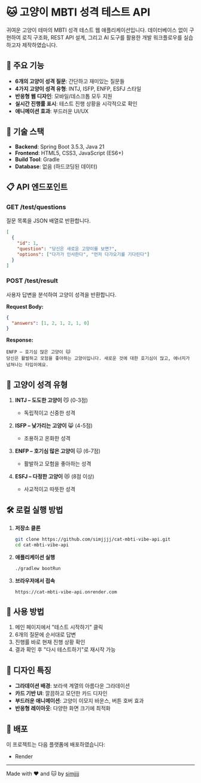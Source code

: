 # 🐱 고양이 MBTI 성격 테스트 API

귀여운 고양이 테마의 MBTI 성격 테스트 웹 애플리케이션입니다.
데이터베이스 없이 구현하여 로직 구조화, REST API 설계, 그리고 AI 도구를 활용한 개발 워크플로우를 실습하고자 제작하였습니다.

## 🌟 주요 기능

- **6개의 고양이 성격 질문**: 간단하고 재미있는 질문들
- **4가지 고양이 성격 유형**: INTJ, ISFP, ENFP, ESFJ 스타일
- **반응형 웹 디자인**: 모바일/데스크톱 모두 지원
- **실시간 진행률 표시**: 테스트 진행 상황을 시각적으로 확인
- **애니메이션 효과**: 부드러운 UI/UX

## 🚀 기술 스택

- **Backend**: Spring Boot 3.5.3, Java 21
- **Frontend**: HTML5, CSS3, JavaScript (ES6+)
- **Build Tool**: Gradle
- **Database**: 없음 (하드코딩된 데이터)

## 📋 API 엔드포인트

### GET /test/questions
질문 목록을 JSON 배열로 반환합니다.

```json
[
  {
    "id": 1,
    "question": "당신은 새로운 고양이를 보면?",
    "options": ["다가가 인사한다", "먼저 다가오기를 기다린다"]
  }
]
```

### POST /test/result
사용자 답변을 분석하여 고양이 성격을 반환합니다.

**Request Body:**
```json
{
  "answers": [1, 2, 1, 2, 1, 0]
}
```

**Response:**
```
ENFP – 호기심 많은 고양이 🐱
당신은 활발하고 모험을 좋아하는 고양이입니다. 새로운 것에 대한 호기심이 많고, 에너지가 넘쳐나는 타입이에요.
```

## 🐾 고양이 성격 유형

1. **INTJ – 도도한 고양이** 😼 (0-3점)
   - 독립적이고 신중한 성격
   
2. **ISFP – 낯가리는 고양이** 😸 (4-5점)
   - 조용하고 온화한 성격
   
3. **ENFP – 호기심 많은 고양이** 🐱 (6-7점)
   - 활발하고 모험을 좋아하는 성격
   
4. **ESFJ – 다정한 고양이** 😻 (8점 이상)
   - 사교적이고 따뜻한 성격

## 🛠 로컬 실행 방법

1. **저장소 클론**
   ```bash
   git clone https://github.com/simjjjj/cat-mbti-vibe-api.git
   cd cat-mbti-vibe-api
   ```

2. **애플리케이션 실행**
   ```bash
   ./gradlew bootRun
   ```

3. **브라우저에서 접속**
   ```
   https://cat-mbti-vibe-api.onrender.com
   ```

## 📱 사용 방법

1. 메인 페이지에서 "테스트 시작하기" 클릭
2. 6개의 질문에 순서대로 답변
3. 진행률 바로 현재 진행 상황 확인
4. 결과 확인 후 "다시 테스트하기"로 재시작 가능

## 🎨 디자인 특징

- **그라데이션 배경**: 보라색 계열의 아름다운 그라데이션
- **카드 기반 UI**: 깔끔하고 모던한 카드 디자인
- **부드러운 애니메이션**: 고양이 이모지 바운스, 버튼 호버 효과
- **반응형 레이아웃**: 다양한 화면 크기에 최적화

## 🚀 배포

이 프로젝트는 다음 플랫폼에 배포하였습니다:
- Render

---

Made with ❤️ and 🐱 by [simjjjj](https://github.com/simjjjj)
